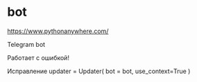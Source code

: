 # bot

https://www.pythonanywhere.com/

Telegram bot

Работает с ошибкой!

Исправление
  updater = Updater(
        bot = bot, use_context=True
    )
